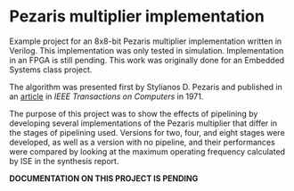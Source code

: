 # Pezaris multiplier implementation

Example project for an 8x8-bit Pezaris multiplier implementation written in Verilog.
This implementation was only tested in simulation.
Implementation in an FPGA is still pending.
This work was originally done for an Embedded Systems class project.

The algorithm was presented first by Stylianos D. Pezaris and published in an [article](https://doi.org/10.1109/T-C.1971.223261 "A 40-ns 17-Bit by 17-Bit Array Multiplier") in *IEEE Transactions on Computers* in 1971.

The purpose of this project was to show the effects of pipelining by developing several implementations of the Pezaris multiplier that differ in the stages of pipelining used.
Versions for two, four, and eight stages were developed, as well as a version with no pipeline, and their performances were compared by looking at the maximum operating frequency calculated by ISE in the synthesis report.

**DOCUMENTATION ON THIS PROJECT IS PENDING**
